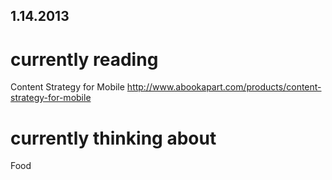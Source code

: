 1.14.2013
---


currently reading
======

Content Strategy for Mobile http://www.abookapart.com/products/content-strategy-for-mobile


currently thinking about
======

Food


